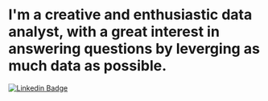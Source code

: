 # I'm a creative and enthusiastic data analyst, with a great interest in answering questions by leverging as much data as possible. 

[![Linkedin Badge](https://img.shields.io/badge/-Linkedin-blue?style=flat&logo=Linkedin&logoColor=white)](https://www.linkedin.com/in/andre-hernandez-rivera/)

